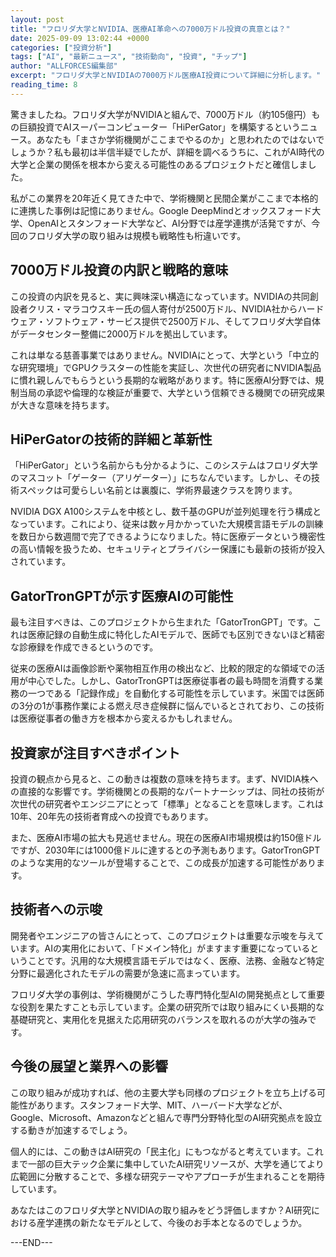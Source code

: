 ```yaml
---
layout: post
title: "フロリダ大学とNVIDIA、医療AI革命への7000万ドル投資の真意とは？"
date: 2025-09-09 13:02:44 +0000
categories: ["投資分析"]
tags: ["AI", "最新ニュース", "技術動向", "投資", "チップ"]
author: "ALLFORCES編集部"
excerpt: "フロリダ大学とNVIDIAの7000万ドル医療AI投資について詳細に分析します。"
reading_time: 8
---
```


驚きましたね。フロリダ大学がNVIDIAと組んで、7000万ドル（約105億円）もの巨額投資でAIスーパーコンピューター「HiPerGator」を構築するというニュース。あなたも「まさか学術機関がここまでやるのか」と思われたのではないでしょうか？私も最初は半信半疑でしたが、詳細を調べるうちに、これがAI時代の大学と企業の関係を根本から変える可能性のあるプロジェクトだと確信しました。

私がこの業界を20年近く見てきた中で、学術機関と民間企業がここまで本格的に連携した事例は記憶にありません。Google DeepMindとオックスフォード大学、OpenAIとスタンフォード大学など、AI分野では産学連携が活発ですが、今回のフロリダ大学の取り組みは規模も戦略性も桁違いです。

## 7000万ドル投資の内訳と戦略的意味

この投資の内訳を見ると、実に興味深い構造になっています。NVIDIAの共同創設者クリス・マラコウスキー氏の個人寄付が2500万ドル、NVIDIA社からハードウェア・ソフトウェア・サービス提供で2500万ドル、そしてフロリダ大学自体がデータセンター整備に2000万ドルを拠出しています。

これは単なる慈善事業ではありません。NVIDIAにとって、大学という「中立的な研究環境」でGPUクラスターの性能を実証し、次世代の研究者にNVIDIA製品に慣れ親しんでもらうという長期的な戦略があります。特に医療AI分野では、規制当局の承認や倫理的な検証が重要で、大学という信頼できる機関での研究成果が大きな意味を持ちます。

## HiPerGatorの技術的詳細と革新性

「HiPerGator」という名前からも分かるように、このシステムはフロリダ大学のマスコット「ゲーター（アリゲーター）」にちなんでいます。しかし、その技術スペックは可愛らしい名前とは裏腹に、学術界最速クラスを誇ります。

NVIDIA DGX A100システムを中核とし、数千基のGPUが並列処理を行う構成となっています。これにより、従来は数ヶ月かかっていた大規模言語モデルの訓練を数日から数週間で完了できるようになりました。特に医療データという機密性の高い情報を扱うため、セキュリティとプライバシー保護にも最新の技術が投入されています。

## GatorTronGPTが示す医療AIの可能性

最も注目すべきは、このプロジェクトから生まれた「GatorTronGPT」です。これは医療記録の自動生成に特化したAIモデルで、医師でも区別できないほど精密な診療録を作成できるというのです。

従来の医療AIは画像診断や薬物相互作用の検出など、比較的限定的な領域での活用が中心でした。しかし、GatorTronGPTは医療従事者の最も時間を消費する業務の一つである「記録作成」を自動化する可能性を示しています。米国では医師の3分の1が事務作業による燃え尽き症候群に悩んでいるとされており、この技術は医療従事者の働き方を根本から変えるかもしれません。

## 投資家が注目すべきポイント

投資の観点から見ると、この動きは複数の意味を持ちます。まず、NVIDIA株への直接的な影響です。学術機関との長期的なパートナーシップは、同社の技術が次世代の研究者やエンジニアにとって「標準」となることを意味します。これは10年、20年先の技術者育成への投資でもあります。

また、医療AI市場の拡大も見逃せません。現在の医療AI市場規模は約150億ドルですが、2030年には1000億ドルに達するとの予測もあります。GatorTronGPTのような実用的なツールが登場することで、この成長が加速する可能性があります。

## 技術者への示唆

開発者やエンジニアの皆さんにとって、このプロジェクトは重要な示唆を与えています。AIの実用化において、「ドメイン特化」がますます重要になっているということです。汎用的な大規模言語モデルではなく、医療、法務、金融など特定分野に最適化されたモデルの需要が急速に高まっています。

フロリダ大学の事例は、学術機関がこうした専門特化型AIの開発拠点として重要な役割を果たすことも示しています。企業の研究所では取り組みにくい長期的な基礎研究と、実用化を見据えた応用研究のバランスを取れるのが大学の強みです。

## 今後の展望と業界への影響

この取り組みが成功すれば、他の主要大学も同様のプロジェクトを立ち上げる可能性があります。スタンフォード大学、MIT、ハーバード大学などが、Google、Microsoft、Amazonなどと組んで専門分野特化型のAI研究拠点を設立する動きが加速するでしょう。

個人的には、この動きはAI研究の「民主化」にもつながると考えています。これまで一部の巨大テック企業に集中していたAI研究リソースが、大学を通じてより広範囲に分散することで、多様な研究テーマやアプローチが生まれることを期待しています。

あなたはこのフロリダ大学とNVIDIAの取り組みをどう評価しますか？AI研究における産学連携の新たなモデルとして、今後のお手本となるのでしょうか。

---END---
